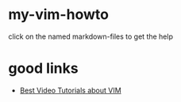 # my-vim-howto

click on the named markdown-files to get the help

# good links

- [Best Video Tutorials about VIM](https://thefrugalcomputerguy.com/linux/seriespg.php?ser=10002)
